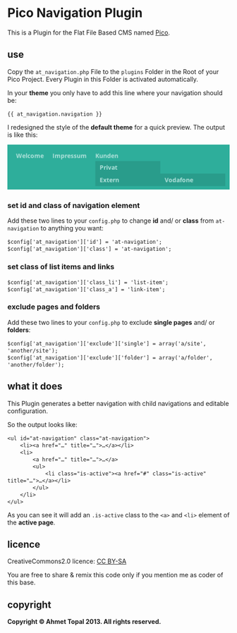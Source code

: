 # Pico Navigation Plugin

This is a Plugin for the Flat File Based CMS named [Pico](pico.dev7studios.com/).

## use

Copy the `at_navigation.php` File to the `plugins` Folder in the Root of your Pico Project. Every Plugin in this Folder is activated automatically.

In your **theme** you only have to add this line where your navigation should be:

    {{ at_navigation.navigation }}

I redesigned the style of the **default theme** for a quick preview. The output is like this:

![Default Theme with at_navigation Plugin](img.png)


### set id and class of navigation element

Add these two lines to your `config.php` to change **id** and/ or **class** from `at-navigation` to anything you want:

```
$config['at_navigation']['id'] = 'at-navigation';
$config['at_navigation']['class'] = 'at-navigation';
```

### set class of list items and links

```
$config['at_navigation']['class_li'] = 'list-item';
$config['at_navigation']['class_a'] = 'link-item';
```

### exclude pages and folders
Add these two lines to your `config.php` to exclude **single pages** and/ or **folders**:

```
$config['at_navigation']['exclude']['single'] = array('a/site', 'another/site');
$config['at_navigation']['exclude']['folder'] = array('a/folder', 'another/folder');
```

## what it does

This Plugin generates a better navigation with child navigations and editable configuration.

So the output looks like:

    <ul id="at-navigation" class="at-navigation">
        <li><a href="…" title="…">…</a></li>
        <li>
            <a href="…" title="…">…</a>
            <ul>
                <li class="is-active"><a href="#" class="is-active" title="…">…</a></li>
            </ul>
        </li>
    </ul>

As you can see it will add an `.is-active` class to the `<a>` and `<li>` element of the **active page**.


## licence

CreativeCommons2.0 licence: [CC BY-SA](http://creativecommons.org/licenses/by-sa/2.0/)

You are free to share & remix this code only if you mention me as coder of this base.


## copyright

**Copyright © Ahmet Topal 2013. All rights reserved.**